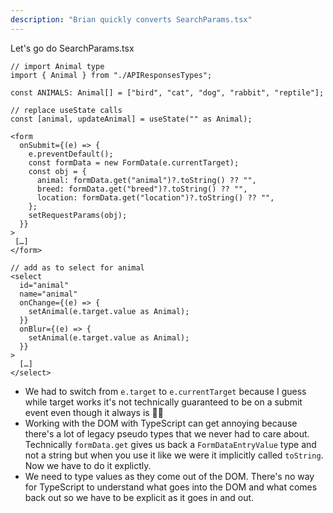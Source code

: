 ```yaml
---
description: "Brian quickly converts SearchParams.tsx"
---
```


Let's go do SearchParams.tsx

```tsx
// import Animal type
import { Animal } from "./APIResponsesTypes";

const ANIMALS: Animal[] = ["bird", "cat", "dog", "rabbit", "reptile"];

// replace useState calls
const [animal, updateAnimal] = useState("" as Animal);

<form
  onSubmit={(e) => {
    e.preventDefault();
    const formData = new FormData(e.currentTarget);
    const obj = {
      animal: formData.get("animal")?.toString() ?? "",
      breed: formData.get("breed")?.toString() ?? "",
      location: formData.get("location")?.toString() ?? "",
    };
    setRequestParams(obj);
  }}
>
 […]
</form>

// add as to select for animal
<select
  id="animal"
  name="animal"
  onChange={(e) => {
    setAnimal(e.target.value as Animal);
  }}
  onBlur={(e) => {
    setAnimal(e.target.value as Animal);
  }}
>
  […]
</select>
```

- We had to switch from `e.target` to `e.currentTarget` because I guess while target works it's not technically guaranteed to be on a submit event even though it always is 🤷‍♂️
- Working with the DOM with TypeScript can get annoying because there's a lot of legacy pseudo types that we never had to care about. Technically `formData.get` gives us back a `FormDataEntryValue` type and not a string but when you use it like we were it implicitly called `toString`. Now we have to do it explictly.
- We need to type values as they come out of the DOM. There's no way for TypeScript to understand what goes into the DOM and what comes back out so we have to be explicit as it goes in and out.
